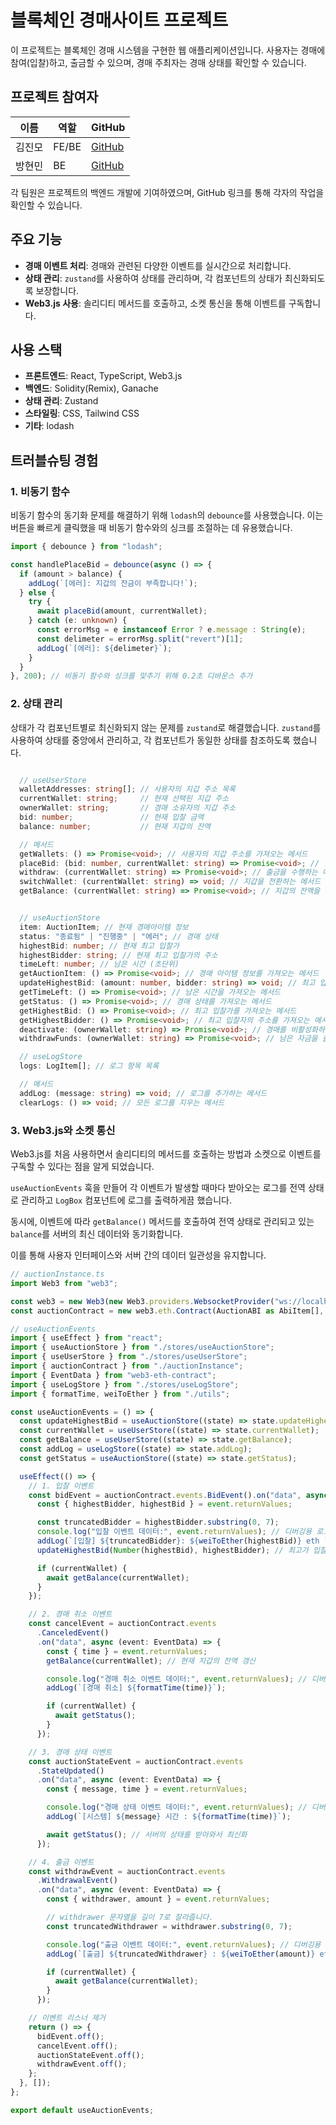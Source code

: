 # 블록체인 경매사이트 프로젝트

이 프로젝트는 블록체인 경매 시스템을 구현한 웹 애플리케이션입니다.
사용자는 경매에 참여(입찰)하고, 출금할 수 있으며, 경매 주최자는 경매 상태를 확인할 수 있습니다.

## 프로젝트 참여자

| 이름   | 역할  | GitHub                                       |
| ------ | ----- | -------------------------------------------- |
| 김진모 | FE/BE | [GitHub](https://github.com/moriroKim)       |
| 방현민 | BE    | [GitHub](https://github.com/banghyunmin1999) |

각 팀원은 프로젝트의 백엔드 개발에 기여하였으며, GitHub 링크를 통해 각자의 작업을 확인할 수 있습니다.

## 주요 기능

- **경매 이벤트 처리**: 경매와 관련된 다양한 이벤트를 실시간으로 처리합니다.
- **상태 관리**: `zustand`를 사용하여 상태를 관리하며, 각 컴포넌트의 상태가 최신화되도록 보장합니다.
- **Web3.js 사용**: 솔리디티 메서드를 호출하고, 소켓 통신을 통해 이벤트를 구독합니다.

## 사용 스택

- **프론트엔드**: React, TypeScript, Web3.js
- **백엔드**: Solidity(Remix), Ganache
- **상태 관리**: Zustand
- **스타일링**: CSS, Tailwind CSS
- **기타**: lodash

## 트러블슈팅 경험

### 1. 비동기 함수

비동기 함수의 동기화 문제를 해결하기 위해 `lodash`의 `debounce`를 사용했습니다. 이는 버튼을 빠르게 클릭했을 때 비동기 함수와의 싱크를 조절하는 데 유용했습니다.

```typescript
import { debounce } from "lodash";

const handlePlaceBid = debounce(async () => {
  if (amount > balance) {
    addLog(`[에러]: 지갑의 잔금이 부족합니다!`);
  } else {
    try {
      await placeBid(amount, currentWallet);
    } catch (e: unknown) {
      const errorMsg = e instanceof Error ? e.message : String(e);
      const delimeter = errorMsg.split("revert")[1];
      addLog(`[에러]: ${delimeter}`);
    }
  }
}, 200); // 비동기 함수와 싱크를 맞추기 위해 0.2초 디바운스 추가
```

### 2. 상태 관리

상태가 각 컴포넌트별로 최신화되지 않는 문제를 `zustand`로 해결했습니다. `zustand`를 사용하여 상태를 중앙에서 관리하고, 각 컴포넌트가 동일한 상태를 참조하도록 했습니다.

```typescript

  // useUserStore
  walletAddresses: string[]; // 사용자의 지갑 주소 목록
  currentWallet: string;     // 현재 선택된 지갑 주소
  ownerWallet: string;       // 경매 소유자의 지갑 주소
  bid: number;               // 현재 입찰 금액
  balance: number;           // 현재 지갑의 잔액

  // 메서드
  getWallets: () => Promise<void>; // 사용자의 지갑 주소를 가져오는 메서드
  placeBid: (bid: number, currentWallet: string) => Promise<void>; // 입찰을 수행하는 메서드
  withdraw: (currentWallet: string) => Promise<void>; // 출금을 수행하는 메서드
  switchWallet: (currentWallet: string) => void; // 지갑을 전환하는 메서드
  getBalance: (currentWallet: string) => Promise<void>; // 지갑의 잔액을 가져오는 메서드


  // useAuctionStore
  item: AuctionItem; // 현재 경매아이템 정보
  status: "종료됨" | "진행중" | "에러"; // 경매 상태
  highestBid: number; // 현재 최고 입찰가
  highestBidder: string; // 현재 최고 입찰가의 주소
  timeLeft: number; // 남은 시간 (초단위)
  getAuctionItem: () => Promise<void>; // 경매 아이템 정보를 가져오는 메서드
  updateHighestBid: (amount: number, bidder: string) => void; // 최고 입찰가를 업데이트하는 메서드
  getTimeLeft: () => Promise<void>; // 남은 시간을 가져오는 메서드
  getStatus: () => Promise<void>; // 경매 상태를 가져오는 메서드
  getHighestBid: () => Promise<void>; // 최고 입찰가를 가져오는 메서드
  getHighestBidder: () => Promise<void>; // 최고 입찰자의 주소를 가져오는 메서드
  deactivate: (ownerWallet: string) => Promise<void>; // 경매를 비활성화하는 메서드
  withdrawFunds: (ownerWallet: string) => Promise<void>; // 남은 자금을 출금하는 메서드

  // useLogStore
  logs: LogItem[]; // 로그 항목 목록

  // 메서드
  addLog: (message: string) => void; // 로그를 추가하는 메서드
  clearLogs: () => void; // 모든 로그를 지우는 메서드
```

### 3. Web3.js와 소켓 통신

Web3.js를 처음 사용하면서 솔리디티의 메서드를 호출하는 방법과 소켓으로 이벤트를 구독할 수 있다는 점을 알게 되었습니다.

`useAuctionEvents` 훅을 만들어 각 이벤트가 발생할 때마다 받아오는 로그를 전역 상태로 관리하고 `LogBox` 컴포넌트에 로그를 출력하게끔 했습니다.

동시에, 이벤트에 따라 `getBalance()` 메서드를 호출하여 전역 상태로 관리되고 있는 `balance`를 서버의 최신 데이터와 동기화합니다.

이를 통해 사용자 인터페이스와 서버 간의 데이터 일관성을 유지합니다.

```typescript
// auctionInstance.ts
import Web3 from "web3";

const web3 = new Web3(new Web3.providers.WebsocketProvider("ws://localhost:7545"));
const auctionContract = new web3.eth.Contract(AuctionABI as AbiItem[], CONTRACT_ADDRESS);
```

```typescript
// useAuctionEvents
import { useEffect } from "react";
import { useAuctionStore } from "./stores/useAuctionStore";
import { useUserStore } from "./stores/useUserStore";
import { auctionContract } from "./auctionInstance";
import { EventData } from "web3-eth-contract";
import { useLogStore } from "./stores/useLogStore";
import { formatTime, weiToEther } from "./utils";

const useAuctionEvents = () => {
  const updateHighestBid = useAuctionStore((state) => state.updateHighestBid);
  const currentWallet = useUserStore((state) => state.currentWallet);
  const getBalance = useUserStore((state) => state.getBalance);
  const addLog = useLogStore((state) => state.addLog);
  const getStatus = useAuctionStore((state) => state.getStatus);

  useEffect(() => {
    // 1. 입찰 이벤트
    const bidEvent = auctionContract.events.BidEvent().on("data", async (event: EventData) => {
      const { highestBidder, highestBid } = event.returnValues;

      const truncatedBidder = highestBidder.substring(0, 7);
      console.log("입찰 이벤트 데이터:", event.returnValues); // 디버깅용 로그
      addLog(`[입찰] ${truncatedBidder}: ${weiToEther(highestBid)} eth `);
      updateHighestBid(Number(highestBid), highestBidder); // 최고가 입찰금 갱신

      if (currentWallet) {
        await getBalance(currentWallet);
      }
    });

    // 2. 경매 취소 이벤트
    const cancelEvent = auctionContract.events
      .CanceledEvent()
      .on("data", async (event: EventData) => {
        const { time } = event.returnValues;
        getBalance(currentWallet); // 현재 지갑의 잔액 갱신

        console.log("경매 취소 이벤트 데이터:", event.returnValues); // 디버깅용 로그
        addLog(`[경매 취소] ${formatTime(time)}`);

        if (currentWallet) {
          await getStatus();
        }
      });

    // 3. 경매 상태 이벤트
    const auctionStateEvent = auctionContract.events
      .StateUpdated()
      .on("data", async (event: EventData) => {
        const { message, time } = event.returnValues;

        console.log("경매 상태 이벤트 데이터:", event.returnValues); // 디버깅용 로그
        addLog(`[시스템] ${message} 시간 : ${formatTime(time)}`);

        await getStatus(); // 서버의 상태를 받아와서 최신화
      });

    // 4. 출금 이벤트
    const withdrawEvent = auctionContract.events
      .WithdrawalEvent()
      .on("data", async (event: EventData) => {
        const { withdrawer, amount } = event.returnValues;

        // withdrawer 문자열을 길이 7로 잘라줍니다.
        const truncatedWithdrawer = withdrawer.substring(0, 7);

        console.log("출금 이벤트 데이터:", event.returnValues); // 디버깅용 로그
        addLog(`[출금] ${truncatedWithdrawer} : ${weiToEther(amount)} eth`);

        if (currentWallet) {
          await getBalance(currentWallet);
        }
      });

    // 이벤트 리스너 제거
    return () => {
      bidEvent.off();
      cancelEvent.off();
      auctionStateEvent.off();
      withdrawEvent.off();
    };
  }, []);
};

export default useAuctionEvents;
```
